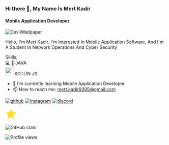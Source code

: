 ### Hi there 👋, My Name İs Mert Kadir
#### Mobile Application Developer
![DevilWallpaper](https://user-images.githubusercontent.com/77637289/105749779-f4918080-5f54-11eb-96f6-18b18904c831.jpg)

Hello, I'm Mert Kadir. I'm Interested In Mobile Application Software, And I'm A Student In Network Operations And Cyber ​​Security

Skills;  
💻 
📱 JAVA  
<img src='https://user-images.githubusercontent.com/77637289/105751622-53f09000-5f57-11eb-8251-fcfcda37a9ec.png' width='25' height='25' > KOTLİN 
JS 

- 🌱 I’m currently learning Mobile Application Developer 
- 📫 How to reach me: mert.kadir9395@gmail.com 


[<img src='https://cdn.jsdelivr.net/npm/simple-icons@3.0.1/icons/github.svg' alt='github' height='40'>](https://github.com/MertKadir-Devil)  [<img src='https://cdn.jsdelivr.net/npm/simple-icons@3.0.1/icons/instagram.svg' alt='instagram' height='40'>](https://www.instagram.com/https://www.instagram.com/9mertkadir//)  [<img src='https://cdn.jsdelivr.net/npm/simple-icons@3.0.1/icons/discord.svg' alt='discord' height='40'>](https://discord.gg/NHJ7evtJ38)  

<a href='https://stars.github.com/'><img src='https://raw.githubusercontent.com/acervenky/animated-github-badges/master/assets/starbadge.gif' width='35' height='35'></a> 


![GitHub stats](https://github-readme-stats.vercel.app/api?username=MertKadir-Devil&show_icons=true)  

![Profile views](https://gpvc.arturio.dev/MertKadir-Devil)  


